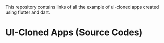 This repository contains links of all the example of ui-cloned apps created using flutter and dart.
<h1> UI-Cloned Apps (Source Codes)</h1>
